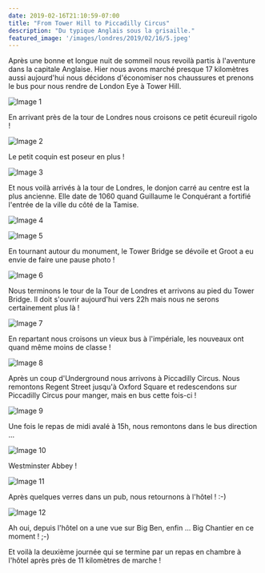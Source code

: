 ```yaml
---
date: 2019-02-16T21:10:59-07:00
title: "From Tower Hill to Piccadilly Circus"
description: "Du typique Anglais sous la grisaille."
featured_image: '/images/londres/2019/02/16/5.jpeg'
---
```


Après une bonne et longue nuit de sommeil nous revoilà partis à l'aventure dans la capitale Anglaise. Hier nous avons marché presque 17 kilomètres aussi aujourd'hui nous décidons d'économiser nos chaussures et prenons le bus pour nous rendre de London Eye à Tower Hill. 

![Image 1](/images/londres/2019/02/16/1.jpeg)

En arrivant près de la tour de Londres nous croisons ce petit écureuil rigolo !

![Image 2](/images/londres/2019/02/16/2.jpeg)

Le petit coquin est poseur en plus !

![Image 3](/images/londres/2019/02/16/3.jpeg)

Et nous voilà arrivés à la tour de Londres, le donjon carré au centre est la plus ancienne. Elle date de 1060 quand Guillaume le Conquérant a fortifié l'entrée de la ville du côté de la Tamise. 

![Image 4](/images/londres/2019/02/16/4.jpeg)

![Image 5](/images/londres/2019/02/16/5.jpeg)

En tournant autour du monument, le Tower Bridge se dévoile et Groot a eu envie de faire une pause photo !

![Image 6](/images/londres/2019/02/16/6.jpeg)

Nous terminons le tour de la Tour de Londres et arrivons au pied du Tower Bridge. Il doit s'ouvrir aujourd'hui vers 22h mais nous ne serons certainement plus là !

![Image 7](/images/londres/2019/02/16/7.jpeg)

En repartant nous croisons un vieux bus à l'impériale, les nouveaux ont quand même moins de classe !

![Image 8](/images/londres/2019/02/16/8.jpeg)

Après un coup d'Underground nous arrivons à Piccadilly Circus. Nous remontons Regent Street jusqu'à Oxford Square et redescendons sur Piccadilly Circus pour manger, mais en bus cette fois-ci !

![Image 9](/images/londres/2019/02/16/9.jpeg)

Une fois le repas de midi avalé à 15h, nous remontons dans le bus direction ...

![Image 10](/images/londres/2019/02/16/10.jpeg)

Westminster Abbey !

![Image 11](/images/londres/2019/02/16/11.jpeg)

Après quelques verres dans un pub, nous retournons à l'hôtel ! :-)

![Image 12](/images/londres/2019/02/16/12.jpeg)

Ah oui, depuis l'hôtel on a une vue sur Big Ben, enfin ... Big Chantier en ce moment ! ;-)

Et voilà la deuxième journée qui se termine par un repas en chambre à l'hôtel après près de 11 kilomètres de marche !
